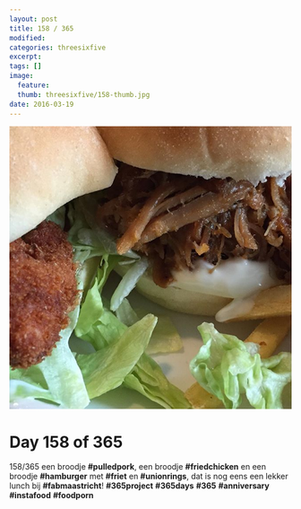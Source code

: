 ```yaml
---
layout: post
title: 158 / 365
modified:
categories: threesixfive
excerpt:
tags: []
image:
  feature: 
  thumb: threesixfive/158-thumb.jpg
date: 2016-03-19
---
```


![158](/images/threesixfive/158.jpg)

# Day 158 of 365

158/365 een broodje **\#pulledpork**, een broodje **\#friedchicken**  en een broodje **\#hamburger** met **\#friet** en **\#unionrings**, dat is nog eens een lekker lunch bij **\#fabmaastricht**! **\#365project** **\#365days** **\#365** **\#anniversary** **\#instafood** **\#foodporn**
